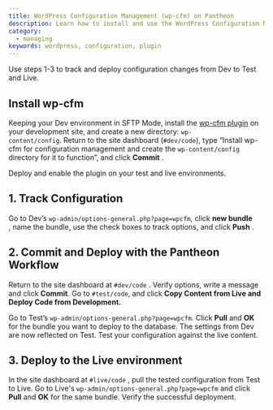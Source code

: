 ```yaml
---
title: WordPress Configuration Management (wp-cfm) on Pantheon
description: Learn how to install and use the WordPress Configuration Management plugin on your Pantheon WordPress site.
category:
  - managing
keywords: wordpress, configuration, plugin
---
```

Use steps 1-3 to track and deploy configuration changes from Dev to Test and Live. 
## Install wp-cfm

Keeping your Dev environment in SFTP Mode, install the [wp-cfm plugin](https://wordpress.org/plugins/wp-cfm/) on your development site, and create a new directory: `wp-content/config`. Return to the site dashboard (`#dev/code`), type “Install wp-cfm for configuration management and create the `wp-content/config` directory for it to function”, and click **Commit** .   

Deploy and enable the plugin on your test and live environments.

## 1. Track Configuration

Go to Dev’s `wp-admin/options-general.php?page=wpcfm`, click **new bundle** , name the bundle, use the check boxes to track options, and click **Push** . 

## 2. Commit and Deploy with the Pantheon Workflow

Return to the site dashboard at `#dev/code` . Verify options, write a message and click **Commit**. Go to `#test/code`, and click **Copy Content from Live and Deploy Code from Development.**

Go to Test’s `wp-admin/options-general.php?page=wpcfm`. Click **Pull** and **OK** for the bundle you want to deploy to the database. The settings from Dev are now reflected on Test. Test your configuration against the live content.

## 3. Deploy to the **Live environment**

In the site dashboard at `#live/code` , pull the tested configuration from Test to Live. Go to Live's `wp-admin/options-general.php?page=wpcfm` and click **Pull** and **OK** for the same bundle. Verify the successful deployment.
